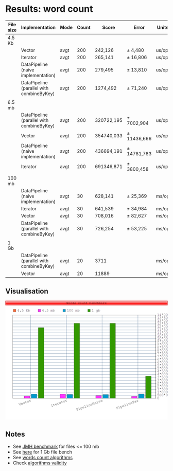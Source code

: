 # Results: word count

 |File size | Implementation | Mode | Count | Score | Error | Units |
|-----------|-----------|------|-------|-------|-------|------ |
|4.5 Kb
| | Vector |           avgt |  200  |    242,126 | ± 4,480 | us/op|
|  | Iterator    |    avgt  | 200   |  265,141  | ±    16,806  | us/op |
| | DataPipeline (naive implementation)   |avgt  |200     |279,495 |±    13,810  | us/op |
| | DataPipeline (parallel with combineByKey)| avgt | 200  |  1274,492 |±    71,240  |us/op|
| |
| 6.5 mb|
| | DataPipeline (parallel with combineByKey)| avgt  |200  |320722,195 |±  7002,904  |us/op|
| | Vector       |   avgt  |200  |354740,033 |± 11436,666  |us/op|
| | DataPipeline (naive implementation)   |   avgt | 200 | 436694,191 |± 14781,783 | us/op|
| | Iterator    | avgt | 200  |691346,871| ±  3800,458|  us/op|
| |
| 100 mb |
| | DataPipeline (naive implementation)  | avgt   |30     |628,141| ±   25,369 | ms/op|
| | Iterator   |   avgt  | 30   |  641,539| ±   34,984  |ms/op
| | Vector       |    avgt |  30  |   708,016 | ±   82,627  | ms/op
| | DataPipeline (parallel with combineByKey)|  avgt  | 30   |  726,254 |±   53,225 | ms/op|
| |
| 1 Gb |
| | DataPipeline (parallel with combineByKey) | avgt | 20 | 3711 | | ms/op |
| | Vector | avgt | 20 | 11889 | | ms/op

## Visualisation
![img](bench-result.png)

## Notes
- See [JMH benchmark](src/main/scala/trembita/KernelWordsCountBench.scala) for files <= 100 mb
- See [here](src/main/scala/trembita/OhMyGoodnessBench.scala) for 1 Gb file bench
- See [words count algorithms](src/main/scala/trembita/WordsCountFiles.scala)
- Check [algorithms validity](src/main/scala/trembita/Test.scala)
